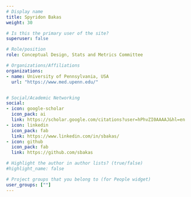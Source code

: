 ```yaml
---
# Display name
title: Spyridon Bakas
weight: 30

# Is this the primary user of the site?
superuser: false

# Role/position
role: Conceptual Design, Stats and Metrics Committee

# Organizations/Affiliations
organizations:
- name: University of Pennsylvania, USA
  url: "https://www.med.upenn.edu/"


# Social/Academic Networking
social:
- icon: google-scholar
  icon_pack: ai
  link: https://scholar.google.com/citations?user=hPhvZI0AAAAJ&hl=en
- icon: linkedin
  icon_pack: fab
  link: https://www.linkedin.com/in/sbakas/
- icon: github
  icon_pack: fab
  link: https://github.com/sbakas

# Highlight the author in author lists? (true/false)
#highlight_name: false

# Project groups that you belong to (for People widget)
user_groups: [""]
---
```



